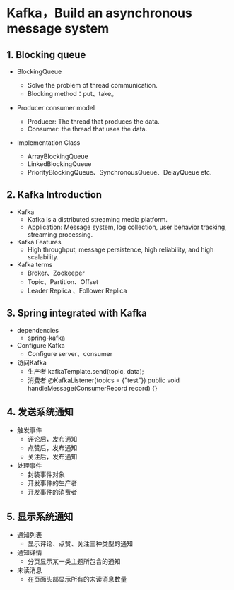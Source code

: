 # Kafka，Build an asynchronous message system

## 1. Blocking queue

* BlockingQueue
  * Solve the problem of thread communication.
  * Blocking method：put、take。

* Producer consumer model
  * Producer: The thread that produces the data.
  * Consumer: the thread that uses the data.

* Implementation Class
  * ArrayBlockingQueue
  * LinkedBlockingQueue
  * PriorityBlockingQueue、SynchronousQueue、DelayQueue etc.

## 2. Kafka Introduction

* Kafka
  * Kafka is a distributed streaming media platform.
  * Application: Message system, log collection, user behavior tracking, streaming processing.
* Kafka Features
  * High throughput, message persistence, high reliability, and high scalability.
* Kafka terms
  * Broker、Zookeeper
  * Topic、Partition、Offset
  * Leader Replica 、Follower Replica

## 3. Spring integrated with Kafka

* dependencies
  * spring-kafka
* Configure Kafka
  * Configure server、consumer
* 访问Kafka
  * 生产者
    kafkaTemplate.send(topic, data);
  * 消费者
    @KafkaListener(topics = {"test"})
    public void handleMessage(ConsumerRecord record) {}

## 4. 发送系统通知

* 触发事件
  * 评论后，发布通知
  * 点赞后，发布通知
  * 关注后，发布通知
* 处理事件
  * 封装事件对象
  * 开发事件的生产者
  * 开发事件的消费者

## 5. 显示系统通知

* 通知列表
  * 显示评论、点赞、关注三种类型的通知
* 通知详情
  * 分页显示某一类主题所包含的通知
* 未读消息
  * 在页面头部显示所有的未读消息数量